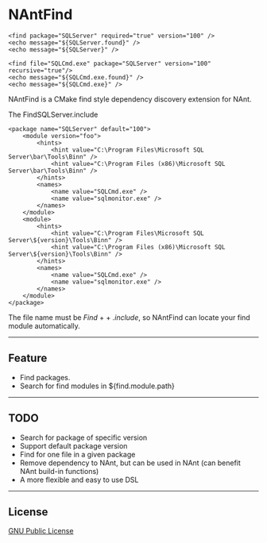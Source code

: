 NAntFind
========

    <find package="SQLServer" required="true" version="100" />
    <echo message="${SQLServer.found}" />
    <echo message="${SQLServer}" />

    <find file="SQLCmd.exe" package="SQLServer" version="100" recursive="true"/>
    <echo message="${SQLCmd.exe.found}" />
    <echo message="${SQLCmd.exe}" />

NAntFind is a CMake find style dependency discovery extension for NAnt.

The FindSQLServer.include

    <package name="SQLServer" default="100">
        <module version="foo">
        	<hints>
    			<hint value="C:\Program Files\Microsoft SQL Server\bar\Tools\Binn" />
    			<hint value="C:\Program Files (x86)\Microsoft SQL Server\bar\Tools\Binn" />
    		</hints>
    		<names>
    			<name value="SQLCmd.exe" />
    			<name value="sqlmonitor.exe" />
    		</names>
    	</module>
    	<module>
    		<hints>
    			<hint value="C:\Program Files\Microsoft SQL Server\${version}\Tools\Binn" />
    			<hint value="C:\Program Files (x86)\Microsoft SQL Server\${version}\Tools\Binn" />
    		</hints>
    		<names>
    			<name value="SQLCmd.exe" />
    			<name value="sqlmonitor.exe" />
    		</names>
    	</module>
    </package>

The file name must be _Find_ + <module name> + _.include_, so NAntFind can locate your find module automatically.

----
Feature
----
* Find packages.
* Search for find modules in ${find.module.path}

----
TODO
----
* Search for package of specific version
* Support default package version
* Find for one file in a given package
* Remove dependency to NAnt, but can be used in NAnt (can benefit NAnt build-in functions)
* A more flexible and easy to use DSL

----
License
----
[GNU Public License][1]


  [1]: http://www.gnu.org/copyleft/gpl.html
